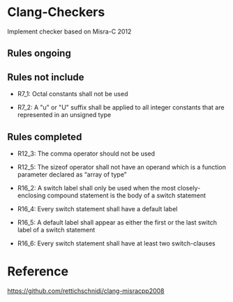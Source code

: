 # Clang-Checkers

Implement checker based on Misra-C 2012

## Rules ongoing


## Rules not include

* R7_1:  Octal constants shall not be used

* R7_2:  A "u" or "U" suffix shall be applied to all integer constants that are represented in an unsigned type


## Rules completed

* R12_3:  The comma operator should not be used

* R12_5:  The sizeof operator shall not have an operand which is a function parameter declared as “array of type”

* R16_2:  A switch label shall only be used when the most closely-enclosing compound statement is the body of a switch statement

* R16_4:  Every switch statement shall have a default label

* R16_5:  A default label shall appear as either the first or the last switch label of a switch statement

* R16_6:  Every switch statement shall have at least two switch-clauses 

# Reference

https://github.com/rettichschnidi/clang-misracpp2008

